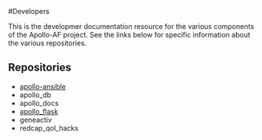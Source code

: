#Developers

This is the developmer documentation resource for the various components of the Apollo-AF project. See the links below for specific information about the various repositories.

## Repositories

* [apollo-ansible](projects/apollo-ansible/)
* apollo_db
* apollo_docs
* [apollo_flask](projects/apollo_flask/)
* geneactiv
* redcap\_qol\_hacks
